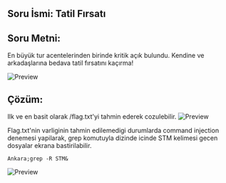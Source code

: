 
## Soru İsmi: Tatil Fırsatı

## Soru Metni: 

En büyük tur acentelerinden birinde kritik açık bulundu. Kendine ve arkadaşlarına bedava tatil fırsatını kaçırma!

![Preview](https://github.com/stmctf/stmctf17/blob/master/WEB/TatilFirsati/tatilsoru.png)

## Çözüm: 

Ilk ve en basit olarak /flag.txt'yi tahmin ederek cozulebilir.
![Preview](https://github.com/stmctf/stmctf17/blob/master/WEB/TatilFirsati/tatil0.png)


Flag.txt'nin varliginin tahmin edilemedigi durumlarda command injection denemesi yapilarak, grep komutuyla dizinde icinde STM kelimesi gecen dosyalar ekrana bastirilabilir.

```
Ankara;grep -R STM&
```
![Preview](https://github.com/stmctf/stmctf17/blob/master/WEB/TatilFirsati/tatil1.png)


